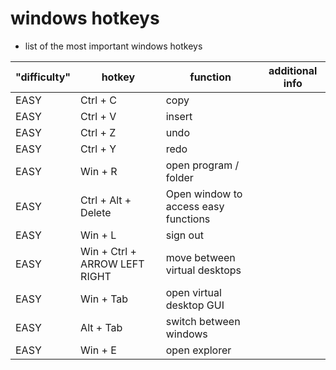 # windows hotkeys
- list of the most important windows hotkeys

| "difficulty" | hotkey                        | function                             | additional info |
|--------------|-------------------------------|--------------------------------------|-----------------|
| EASY         | Ctrl + C                      | copy                                 |                 |
| EASY         | Ctrl + V                      | insert                               |                 |
| EASY         | Ctrl + Z                      | undo                                 |                 |
| EASY         | Ctrl + Y                      | redo                                 |                 |
| EASY         | Win + R                       | open program / folder                |                 |
| EASY         | Ctrl + Alt + Delete           | Open window to access easy functions |                 |
| EASY         | Win + L                       | sign out                             |                 |
| EASY         | Win + Ctrl + ARROW LEFT RIGHT | move between virtual desktops        |                 |
| EASY         | Win + Tab                     | open virtual desktop GUI             |                 |
| EASY         | Alt + Tab                     | switch between windows               |                 |
| EASY         | Win + E                       | open explorer                        |                 |